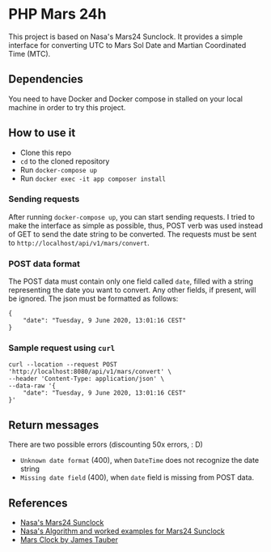 # PHP Mars 24h
This project is based on Nasa's Mars24 Sunclock. It provides a simple interface 
for converting UTC to Mars Sol Date and Martian Coordinated Time (MTC).

## Dependencies
You need to have Docker and Docker compose in
stalled on your local machine in
order to try this project.

## How to use it
* Clone this repo
* `cd` to the cloned repository
* Run `docker-compose up`
* Run `docker exec -it app composer install`

### Sending requests
After running `docker-compose up`, you can start sending requests. I tried to
make the interface as simple as possible, thus, POST verb was used instead of GET
to send the date string to be converted. The requests must be sent to
`http://localhost/api/v1/mars/convert`.

### POST data format
The POST data must contain only one field called `date`, filled with a string
representing the date you want to convert. Any other fields, if present, will
be ignored. The json must be formatted as follows:

```
{
    "date": "Tuesday, 9 June 2020, 13:01:16 CEST"
}
```

### Sample request using `curl`
```
curl --location --request POST 'http://localhost:8080/api/v1/mars/convert' \
--header 'Content-Type: application/json' \
--data-raw '{
	"date": "Tuesday, 9 June 2020, 13:01:16 CEST"
}'
```

## Return messages
There are two possible errors (discounting 50x errors, : D)
* `Unknown date format` (400), when `DateTime` does not recognize the date string
* `Missing date field` (400), when `date` field is missing from POST data. 

## References
* [Nasa's Mars24 Sunclock](https://www.giss.nasa.gov/tools/mars24/)
* [Nasa's Algorithm and worked examples for Mars24 Sunclock](https://www.giss.nasa.gov/tools/mars24/help/algorithm.html)
* [Mars Clock by James Tauber](https://jtauber.github.io/mars-clock/)

